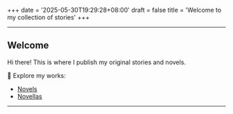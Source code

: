+++
date = '2025-05-30T19:29:28+08:00'
draft = false
title = 'Welcome to my collection of stories'
+++

---
## Welcome

Hi there! This is where I publish my original stories and novels.

📖 Explore my works:

- [Novels](novels/)
- [Novellas](novellas/)

---
